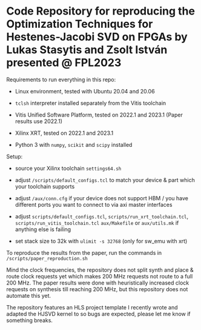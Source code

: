 # Code Repository for reproducing the Optimization Techniques for Hestenes-Jacobi SVD on FPGAs by Lukas Stasytis and Zsolt István presented @ FPL2023

Requirements to run everything in this repo:

- Linux environment, tested with Ubuntu 20.04 and 20.06

- `tclsh` interpreter installed separately from the Vitis toolchain

- Vitis Unified Software Platform, tested on 2022.1 and 2023.1 (Paper results use 2022.1)

- Xilinx XRT, tested on 2022.1 and 2023.1

- Python 3 with `numpy`, `scikit` and `scipy` installed


Setup:

- source your Xilinx toolchain `settings64.sh`

- adjust `/scripts/default_configs.tcl` to match your device & part which your toolchain supports

- adjust `/aux/conn.cfg` if your device does not support HBM / you have different ports you want to connect to via axi master interfaces

- adjust `scripts/default_configs.tcl`, `scripts/run_xrt_toolchain.tcl`, `scripts/run_vitis_toolchain.tcl` `aux/Makefile` or `aux/utils.mk` if anything else is failing

- set stack size to 32k with `ulimit -s 32768` (only for sw_emu with xrt)

To reproduce the results from the paper, run the commands in `/scripts/paper_reproduction.sh`

Mind the clock frequencies, the repository does not split synth and place & route clock requests yet which makes 200 MHz requests not route to a full 200 MHz. The paper results were done with heuristically increased clock requests on synthesis till reaching 200 MHz, but this repository does not automate this yet.

The repository features an HLS project template I recently wrote and adapted the HJSVD kernel to so bugs are expected, please let me know if something breaks.
